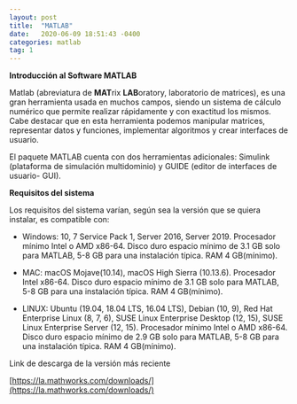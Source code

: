 ```yaml
---
layout: post
title:  "MATLAB"
date:   2020-06-09 18:51:43 -0400
categories: matlab
tag: 1
---
```


**Introducción al Software MATLAB**

Matlab (abreviatura de **MAT**rix **LAB**oratory, laboratorio de matrices), es una gran herramienta usada en muchos campos, siendo un sistema de cálculo numérico que permite realizar rápidamente y con exactitud los mismos. Cabe destacar que en esta herramienta podemos manipular matrices, representar datos y funciones, implementar algoritmos y crear interfaces de usuario.

El paquete MATLAB cuenta con dos herramientas adicionales: Simulink (plataforma de simulación multidominio) y GUIDE (editor de interfaces de usuario- GUI).

**Requisitos del sistema**

Los requisitos del sistema varían, según sea la versión que se quiera instalar, es compatible con:

 - Windows: 10, 7 Service Pack 1, Server 2016, Server 2019. Procesador mínimo Intel o AMD x86-64. Disco duro espacio mínimo de 3.1 GB solo para MATLAB, 5-8 GB para una instalación típica. RAM 4 GB(mínimo).

- MAC: macOS Mojave(10.14),  macOS High Sierra (10.13.6). Procesador Intel x86-64. Disco duro espacio mínimo de 3.1 GB solo para MATLAB, 5-8 GB para una instalación típica. RAM 4 GB(mínimo).

- LINUX: Ubuntu (19.04, 18.04 LTS, 16.04 LTS), Debian (10, 9), Red Hat Enterprise Linux (8, 7, 6), SUSE Linux Enterprise Desktop (12, 15), SUSE Linux Enterprise Server (12, 15). Procesador mínimo Intel o AMD x86-64. Disco duro espacio mínimo de 2.9 GB solo para MATLAB, 5-8 GB para una instalación típica. RAM 4 GB(mínimo).

Link de descarga de la versión más reciente

[https://la.mathworks.com/downloads/](https://la.mathworks.com/downloads/)

